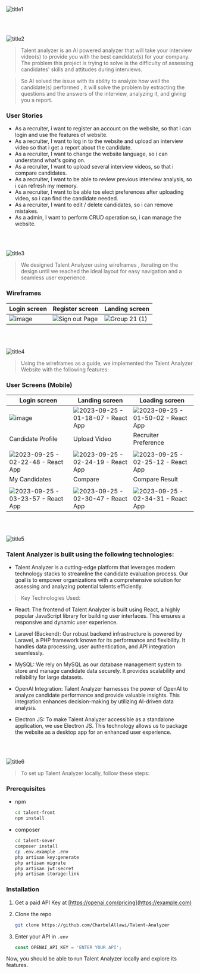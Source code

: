 





![title1](https://github.com/CharbelAllawi/Talent-Analyzer/assets/108435865/cc25e0db-4175-4655-b3ff-1e4d4f50e32e)

<br><br>

<!-- project philosophy -->
![title2](https://github.com/CharbelAllawi/Talent-Analyzer/assets/108435865/59a0d8b4-eef1-4ef5-a55e-b20641a40177)

> Talent analyzer is an AI powered analyzer that will take your interview video(s) to provide you with the best candidate(s) for your company. The problem this project is trying to solve is the difficulty of assessing candidates' skills and attitudes during interviews.

>So AI solved the issue with its ability to analyze how well the candidate(s) performed , it will solve the problem by extracting the questions and the answers of the interview, analyzing it, and giving you a report.

### User Stories
- As a recruiter, i want to register an account on the website, so that i can login and use the features of website.
- As a recruiter, I want to log in to the website and upload an interview video so that i get a report about the candidate.
- As a recruiter, I want to change the website language, so i can understand what's going on.
- As a recruiter, I want to upload several interview videos, so that i compare candidates.
- As a recruiter, I want to be able to review previous interview analysis, so i can refresh my memory.
- As a recruiter, I want to be able tos elect preferences after uploading video, so i can find the candidate needed.
- As a recruiter, I want to edit / delete candidates, so i can remove mistakes.
- As a admin, I want to perform CRUD operation so, i can manage the website.


<br><br>

<!-- Prototyping -->
![title3](https://github.com/CharbelAllawi/Talent-Analyzer/assets/108435865/df41e4b4-083f-47ea-ac16-804bfae13d09)

> We designed Talent Analyzer using wireframes , iterating on the design until we reached the ideal layout for easy navigation and a seamless user experience.

### Wireframes
| Login screen  | Register screen |  Landing screen |
| ---| ---| ---|
|![image](https://github.com/CharbelAllawi/Talent-Analyzer/assets/108435865/ae00f542-8943-421b-ba89-24aaab7d8ff5) |![Sign out Page](https://github.com/CharbelAllawi/Talent-Analyzer/assets/108435865/b9c186cf-3d35-40c5-8a61-17ebd4cff47c) |![Group 21 (1)](https://github.com/CharbelAllawi/Talent-Analyzer/assets/108435865/8243de63-a720-4474-ae68-ffdaaed9a82a)|


<br><br>

<!-- Implementation -->
![title4](https://github.com/CharbelAllawi/Talent-Analyzer/assets/108435865/9378b8ed-1fe3-450d-b028-8d650923fb00)

> Using the wireframes as a guide, we implemented the Talent Analyzer Website with the following features:

### User Screens (Mobile)
| Login screen  | Landing screen | Loading screen |
| ---| ---| ---|
| ![image](https://github.com/CharbelAllawi/Talent-Analyzer/assets/108435865/442072b5-0ede-4a21-be44-a9f88a84ffa9) |![2023-09-25 - 01-18-07 - React App](https://github.com/CharbelAllawi/Talent-Analyzer/assets/108435865/a098f775-31bb-4cca-9676-7d6b3d4ef436)| ![2023-09-25 - 01-50-02 - React App](https://github.com/CharbelAllawi/Talent-Analyzer/assets/108435865/b2f13a9d-f41e-42a4-9b23-8d7b5340211e)|
| Candidate Profile | Upload Video | Recruiter Preference | AI Result |
| | | | |
| ![2023-09-25 - 02-22-48 - React App](https://github.com/CharbelAllawi/Talent-Analyzer/assets/108435865/77247cb6-196b-48b1-bfdf-614d11a9164f)| ![2023-09-25 - 02-24-19 - React App](https://github.com/CharbelAllawi/Talent-Analyzer/assets/108435865/c788505d-9614-4112-a2ae-5cbebb336a43)|![2023-09-25 - 02-25-12 - React App](https://github.com/CharbelAllawi/Talent-Analyzer/assets/108435865/32144bcf-73b2-4cdb-be35-2b3b10209094)| ![2023-09-25 - 02-26-31 - React App](https://github.com/CharbelAllawi/Talent-Analyzer/assets/108435865/a6ed8d21-18d6-4861-be24-d4445b981ba0)
| My Candidates| Compare | Compare Result | Admin CRUD |
| | | | |
| ![2023-09-25 - 03-23-57 - React App](https://github.com/CharbelAllawi/Talent-Analyzer/assets/108435865/e0ae5bdf-48df-4407-8717-1212339bb636)| ![2023-09-25 - 02-30-47 - React App](https://github.com/CharbelAllawi/Talent-Analyzer/assets/108435865/150dda71-f681-4176-bb30-8acc9cf63094)|![2023-09-25 - 02-34-31 - React App](https://github.com/CharbelAllawi/Talent-Analyzer/assets/108435865/fd58beff-5ffc-403d-96e1-2a8ba3eb8275)| ![2023-09-25 - 02-36-22 - React App](https://github.com/CharbelAllawi/Talent-Analyzer/assets/108435865/ab86e0c3-0a7d-4a66-a029-24779a0de2e0)




<br><br>

<!-- Tech stack -->
![title5](https://github.com/CharbelAllawi/Talent-Analyzer/assets/108435865/3e53eac4-8846-41f2-902b-c7f5c57b7844)
###  Talent Analyzer is built using the following technologies:

- Talent Analyzer is a cutting-edge platform that leverages modern technology stacks to streamline the candidate evaluation process. Our goal is to empower organizations with a comprehensive solution for assessing and analyzing potential talents efficiently.


> Key Technologies Used:
- React: The frontend of Talent Analyzer is built using React, a highly popular JavaScript library for building user interfaces. This ensures a responsive and dynamic user experience.

- Laravel (Backend): Our robust backend infrastructure is powered by Laravel, a PHP framework known for its performance and flexibility. It handles data processing, user authentication, and API integration seamlessly.

- MySQL: We rely on MySQL as our database management system to store and manage candidate data securely. It provides scalability and reliability for large datasets.

- OpenAI Integration: Talent Analyzer harnesses the power of OpenAI to analyze candidate performance and provide valuable insights. This integration enhances decision-making by utilizing AI-driven data analysis.

- Electron JS: To make Talent Analyzer accessible as a standalone application, we use Electron JS. This technology allows us to package the website as a desktop app for an enhanced user experience.

<br><br>

<!-- How to run -->
![title6](https://github.com/CharbelAllawi/Talent-Analyzer/assets/108435865/d1ab7f4f-12eb-4010-bda3-34a1b5ebecca)

> To set up Talent Analyzer locally, follow these steps:

### Prerequisites


* npm
  ```sh
  cd talent-front
  npm install
  ```
* composer
  ```sh
  cd talent-sever    
  composer install
  cp .env.example .env
  php artisan key:generate
  php artisan migrate
  php artisan jwt:secret
  php artisan storage:link

  ```
### Installation



1. Get a paid API Key at [https://openai.com/pricing](https://example.com)
2. Clone the repo
   ```sh
   git clone https://github.com/CharbelAllawi/Talent-Analyzer
   ```

4. Enter your API in `.env`
   ```js
   const OPENAI_API_KEY = 'ENTER YOUR API';
   ```

Now, you should be able to run Talent Analyzer locally and explore its features.
